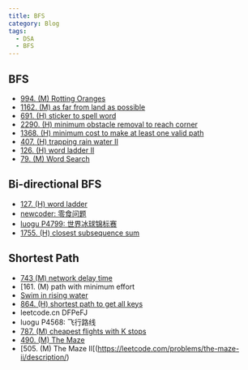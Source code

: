```yaml
---
title: BFS
category: Blog
tags:
  - DSA
  - BFS
---
```


## BFS
- [994. (M) Rotting Oranges](https://leetcode.com/problems/rotting-oranges/description/)
- [1162. (M) as far from land as possible]()
- [691. (H) sticker to spell word]()
- [2290. (H) minimum obstacle removal to reach corner]()
- [1368. (H) minimum cost to make at least one valid path]()
- [407. (H) trapping rain water II]()
- [126. (H) word ladder II]()
- [79. (M) Word Search](https://leetcode.com/problems/word-search/description/)


## Bi-directional BFS
- [127. (H) word ladder]()
- [newcoder: 零食问题](https://www.nowcoder.com/questionTerminal/bf877f837467488692be703735db84e6)
- [luogu P4799: 世界冰球锦标赛](https://www.luogu.com.cn/problem/P4799)
- [1755. (H) closest subsequence sum]()

## Shortest Path
- [743 (M) network delay time]()
- [161. (M) path with minimum effort
- [ Swim in rising water]()
- [864. (H) shortest path to get all keys]()
- leetcode.cn DFPeFJ
- luogu P4568: 飞行路线
- [787. (M) cheapest flights with K stops]()
- [490. (M) The Maze](https://leetcode.com/problems/the-maze/description/)
- [505. (M) The Maze II[(https://leetcode.com/problems/the-maze-ii/description/)
 
    
